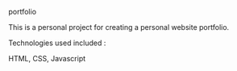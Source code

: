 portfolio

This is a personal project for creating a personal website portfolio.

Technologies used included : 

HTML, CSS, Javascript
